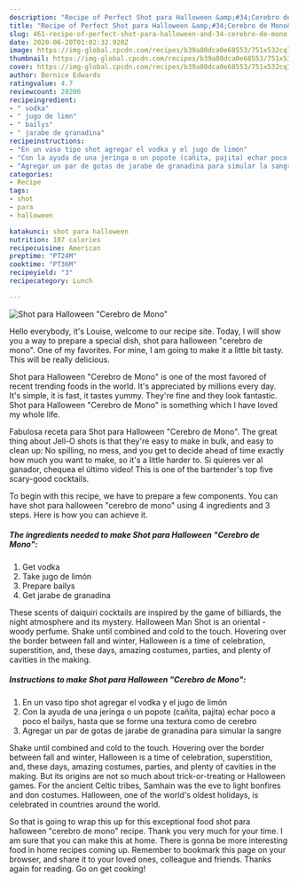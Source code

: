 ```yaml
---
description: "Recipe of Perfect Shot para Halloween &amp;#34;Cerebro de Mono&amp;#34;"
title: "Recipe of Perfect Shot para Halloween &amp;#34;Cerebro de Mono&amp;#34;"
slug: 461-recipe-of-perfect-shot-para-halloween-and-34-cerebro-de-mono-and-34
date: 2020-06-20T01:02:32.920Z
image: https://img-global.cpcdn.com/recipes/b39a80dca0e68553/751x532cq70/shot-para-halloween-cerebro-de-mono-foto-principal.jpg
thumbnail: https://img-global.cpcdn.com/recipes/b39a80dca0e68553/751x532cq70/shot-para-halloween-cerebro-de-mono-foto-principal.jpg
cover: https://img-global.cpcdn.com/recipes/b39a80dca0e68553/751x532cq70/shot-para-halloween-cerebro-de-mono-foto-principal.jpg
author: Bernice Edwards
ratingvalue: 4.7
reviewcount: 20206
recipeingredient:
- " vodka"
- " jugo de limn"
- " bailys"
- " jarabe de granadina"
recipeinstructions:
- "En un vaso tipo shot agregar el vodka y el jugo de limón"
- "Con la ayuda de una jeringa o un popote (cañita, pajita) echar poco a poco el bailys, hasta que se forme una textura como de cerebro"
- "Agregar un par de gotas de jarabe de granadina para simular la sangre"
categories:
- Recipe
tags:
- shot
- para
- halloween

katakunci: shot para halloween 
nutrition: 107 calories
recipecuisine: American
preptime: "PT24M"
cooktime: "PT36M"
recipeyield: "3"
recipecategory: Lunch

---
```



![Shot para Halloween &#34;Cerebro de Mono&#34;](https://img-global.cpcdn.com/recipes/b39a80dca0e68553/751x532cq70/shot-para-halloween-cerebro-de-mono-foto-principal.jpg)

Hello everybody, it's Louise, welcome to our recipe site. Today, I will show you a way to prepare a special dish, shot para halloween &#34;cerebro de mono&#34;. One of my favorites. For mine, I am going to make it a little bit tasty. This will be really delicious.

Shot para Halloween &#34;Cerebro de Mono&#34; is one of the most favored of recent trending foods in the world. It's appreciated by millions every day. It's simple, it is fast, it tastes yummy. They're fine and they look fantastic. Shot para Halloween &#34;Cerebro de Mono&#34; is something which I have loved my whole life.

Fabulosa receta para Shot para Halloween &#34;Cerebro de Mono&#34;. The great thing about Jell-O shots is that they&#39;re easy to make in bulk, and easy to clean up: No spilling, no mess, and you get to decide ahead of time exactly how much you want to make, so it&#39;s a little harder to. Si quieres ver al ganador, chequea el último video! This is one of the bartender&#39;s top five scary-good cocktails.


To begin with this recipe, we have to prepare a few components. You can have shot para halloween &#34;cerebro de mono&#34; using 4 ingredients and 3 steps. Here is how you can achieve it.

<!--inarticleads1-->

##### The ingredients needed to make Shot para Halloween &#34;Cerebro de Mono&#34;:

1. Get  vodka
1. Take  jugo de limón
1. Prepare  bailys
1. Get  jarabe de granadina


These scents of daiquiri cocktails are inspired by the game of billiards, the night atmosphere and its mystery. Halloween Man Shot is an oriental - woody perfume. Shake until combined and cold to the touch. Hovering over the border between fall and winter, Halloween is a time of celebration, superstition, and, these days, amazing costumes, parties, and plenty of cavities in the making. 

<!--inarticleads2-->

##### Instructions to make Shot para Halloween &#34;Cerebro de Mono&#34;:

1. En un vaso tipo shot agregar el vodka y el jugo de limón
1. Con la ayuda de una jeringa o un popote (cañita, pajita) echar poco a poco el bailys, hasta que se forme una textura como de cerebro
1. Agregar un par de gotas de jarabe de granadina para simular la sangre


Shake until combined and cold to the touch. Hovering over the border between fall and winter, Halloween is a time of celebration, superstition, and, these days, amazing costumes, parties, and plenty of cavities in the making. But its origins are not so much about trick-or-treating or Halloween games. For the ancient Celtic tribes, Samhain was the eve to light bonfires and don costumes. Halloween, one of the world&#39;s oldest holidays, is celebrated in countries around the world. 

So that is going to wrap this up for this exceptional food shot para halloween &#34;cerebro de mono&#34; recipe. Thank you very much for your time. I am sure that you can make this at home. There is gonna be more interesting food in home recipes coming up. Remember to bookmark this page on your browser, and share it to your loved ones, colleague and friends. Thanks again for reading. Go on get cooking!
